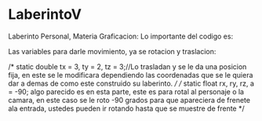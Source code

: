 # LaberintoV
Laberinto Personal, Materia Graficacion:
Lo importante del codigo es:

Las variables para darle movimiento, ya se rotacion y traslacion:

/*  static double tx = 3, ty = 2, tz = 3;//Lo trasladan y se le da una posicion fija, en este se le modificara dependiendo 
las coordenadas que se le quiera dar a demas de como este construido su laberinto. */
/*  static float rx, ry, rz, a = -90; 
algo parecido es en esta parte, este es para rotal al personaje o la camara, en este caso se le roto -90 grados para que apareciera de frenete ala entrada, ustedes pueden ir rotando hasta que se muestre de frente */


